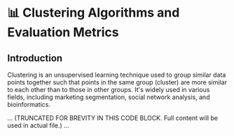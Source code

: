 
# 📊 Clustering Algorithms and Evaluation Metrics

## Introduction

Clustering is an unsupervised learning technique used to group similar data points together such that points in the same group (cluster) are more similar to each other than to those in other groups. It's widely used in various fields, including marketing segmentation, social network analysis, and bioinformatics.

... (TRUNCATED FOR BREVITY IN THIS CODE BLOCK. Full content will be used in actual file.) ...

